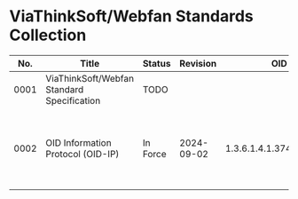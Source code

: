 # ViaThinkSoft/Webfan Standards Collection

| No.  | Title                                      | Status   | Revision   | OID                      | Files                                                                                 |
|------|--------------------------------------------|----------|------------|--------------------------|-------------------------------------------------------------------------------------|
| 0001 | ViaThinkSoft/Webfan Standard Specification | TODO     |            |                          |                                                                                     |
| 0002 | OID Information Protocol (OID-IP)          | In Force | 2024-09-02 | 1.3.6.1.4.1.37476.3.5.10 | [TXT](https://github.com/ViaThinkSoft/standards/blob/main/viathinksoft-std-0002-oidip.txt) / [NROFF](https://github.com/ViaThinkSoft/standards/blob/main/viathinksoft-std-0002-oidip.nroff) / [JSON-Schema](https://github.com/ViaThinkSoft/standards/blob/main/viathinksoft-std-0002-oidip.json)  / [XML-Schema](https://github.com/ViaThinkSoft/standards/blob/main/viathinksoft-std-0002-oidip.xsd) |
